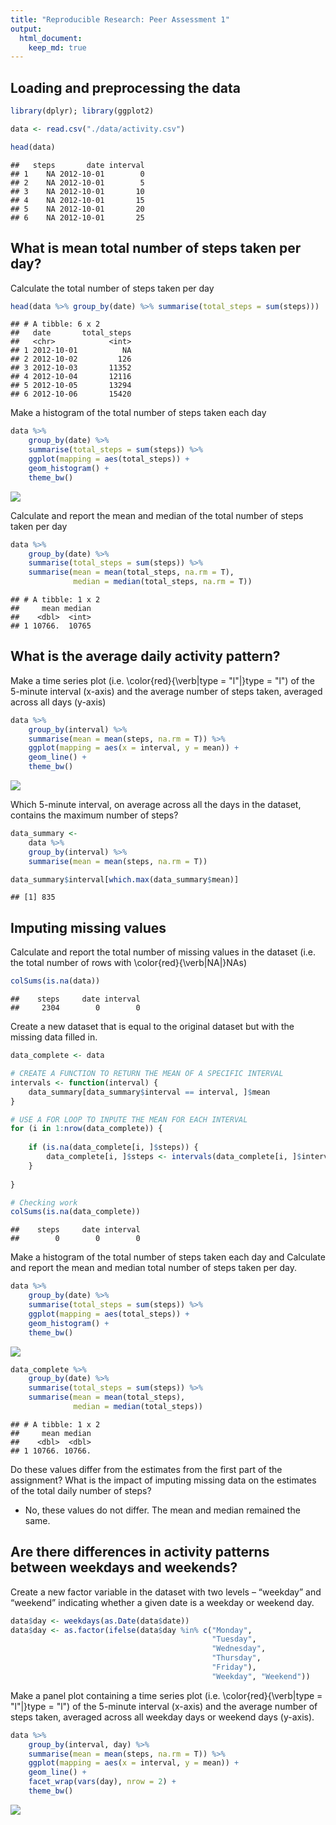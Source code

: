 ```yaml
---
title: "Reproducible Research: Peer Assessment 1"
output: 
  html_document:
    keep_md: true
---
```


## Loading and preprocessing the data

```r
library(dplyr); library(ggplot2)
```


```r
data <- read.csv("./data/activity.csv")
```


```r
head(data)
```

```
##   steps       date interval
## 1    NA 2012-10-01        0
## 2    NA 2012-10-01        5
## 3    NA 2012-10-01       10
## 4    NA 2012-10-01       15
## 5    NA 2012-10-01       20
## 6    NA 2012-10-01       25
```

## What is mean total number of steps taken per day?
Calculate the total number of steps taken per day


```r
head(data %>% group_by(date) %>% summarise(total_steps = sum(steps)))
```

```
## # A tibble: 6 x 2
##   date       total_steps
##   <chr>            <int>
## 1 2012-10-01          NA
## 2 2012-10-02         126
## 3 2012-10-03       11352
## 4 2012-10-04       12116
## 5 2012-10-05       13294
## 6 2012-10-06       15420
```

Make a histogram of the total number of steps taken each day


```r
data %>% 
    group_by(date) %>% 
    summarise(total_steps = sum(steps)) %>% 
    ggplot(mapping = aes(total_steps)) + 
    geom_histogram() + 
    theme_bw()
```

<img src="PA1_template_files/figure-html/unnamed-chunk-5-1.png" style="display: block; margin: auto;" />

Calculate and report the mean and median of the total number of steps taken per day


```r
data %>% 
    group_by(date) %>% 
    summarise(total_steps = sum(steps)) %>% 
    summarise(mean = mean(total_steps, na.rm = T),
              median = median(total_steps, na.rm = T))
```

```
## # A tibble: 1 x 2
##     mean median
##    <dbl>  <int>
## 1 10766.  10765
```

## What is the average daily activity pattern?
Make a time series plot (i.e. \color{red}{\verb|type = "l"|}type = "l") of the 5-minute interval (x-axis) and the average number of steps taken, averaged across all days (y-axis)


```r
data %>% 
    group_by(interval) %>% 
    summarise(mean = mean(steps, na.rm = T)) %>% 
    ggplot(mapping = aes(x = interval, y = mean)) + 
    geom_line() +
    theme_bw()
```

<img src="PA1_template_files/figure-html/unnamed-chunk-7-1.png" style="display: block; margin: auto;" />

Which 5-minute interval, on average across all the days in the dataset, contains the maximum number of steps?


```r
data_summary <- 
    data %>% 
    group_by(interval) %>% 
    summarise(mean = mean(steps, na.rm = T))

data_summary$interval[which.max(data_summary$mean)]
```

```
## [1] 835
```

## Imputing missing values
Calculate and report the total number of missing values in the dataset (i.e. the total number of rows with \color{red}{\verb|NA|}NAs)


```r
colSums(is.na(data))
```

```
##    steps     date interval 
##     2304        0        0
```

Create a new dataset that is equal to the original dataset but with the missing data filled in.


```r
data_complete <- data 

# CREATE A FUNCTION TO RETURN THE MEAN OF A SPECIFIC INTERVAL
intervals <- function(interval) {
    data_summary[data_summary$interval == interval, ]$mean
}

# USE A FOR LOOP TO INPUTE THE MEAN FOR EACH INTERVAL
for (i in 1:nrow(data_complete)) {
    
    if (is.na(data_complete[i, ]$steps)) {
        data_complete[i, ]$steps <- intervals(data_complete[i, ]$interval)
    }
    
}
```


```r
# Checking work
colSums(is.na(data_complete))
```

```
##    steps     date interval 
##        0        0        0
```

Make a histogram of the total number of steps taken each day and Calculate and report the mean and median total number of steps taken per day. 


```r
data %>% 
    group_by(date) %>% 
    summarise(total_steps = sum(steps)) %>% 
    ggplot(mapping = aes(total_steps)) + 
    geom_histogram() + 
    theme_bw()
```

<img src="PA1_template_files/figure-html/unnamed-chunk-12-1.png" style="display: block; margin: auto;" />


```r
data_complete %>% 
    group_by(date) %>% 
    summarise(total_steps = sum(steps)) %>% 
    summarise(mean = mean(total_steps),
              median = median(total_steps))
```

```
## # A tibble: 1 x 2
##     mean median
##    <dbl>  <dbl>
## 1 10766. 10766.
```

Do these values differ from the estimates from the first part of the assignment? What is the impact of imputing missing data on the estimates of the total daily number of steps?

* No, these values do not differ. The mean and median remained the same.

## Are there differences in activity patterns between weekdays and weekends?
Create a new factor variable in the dataset with two levels – “weekday” and “weekend” indicating whether a given date is a weekday or weekend day.


```r
data$day <- weekdays(as.Date(data$date))
data$day <- as.factor(ifelse(data$day %in% c("Monday",
                                             "Tuesday", 
                                             "Wednesday",
                                             "Thursday", 
                                             "Friday"), 
                                             "Weekday", "Weekend"))
```

Make a panel plot containing a time series plot (i.e. \color{red}{\verb|type = "l"|}type = "l") of the 5-minute interval (x-axis) and the average number of steps taken, averaged across all weekday days or weekend days (y-axis).


```r
data %>% 
    group_by(interval, day) %>% 
    summarise(mean = mean(steps, na.rm = T)) %>% 
    ggplot(mapping = aes(x = interval, y = mean)) +
    geom_line() + 
    facet_wrap(vars(day), nrow = 2) +
    theme_bw()
```

<img src="PA1_template_files/figure-html/unnamed-chunk-15-1.png" style="display: block; margin: auto;" />
